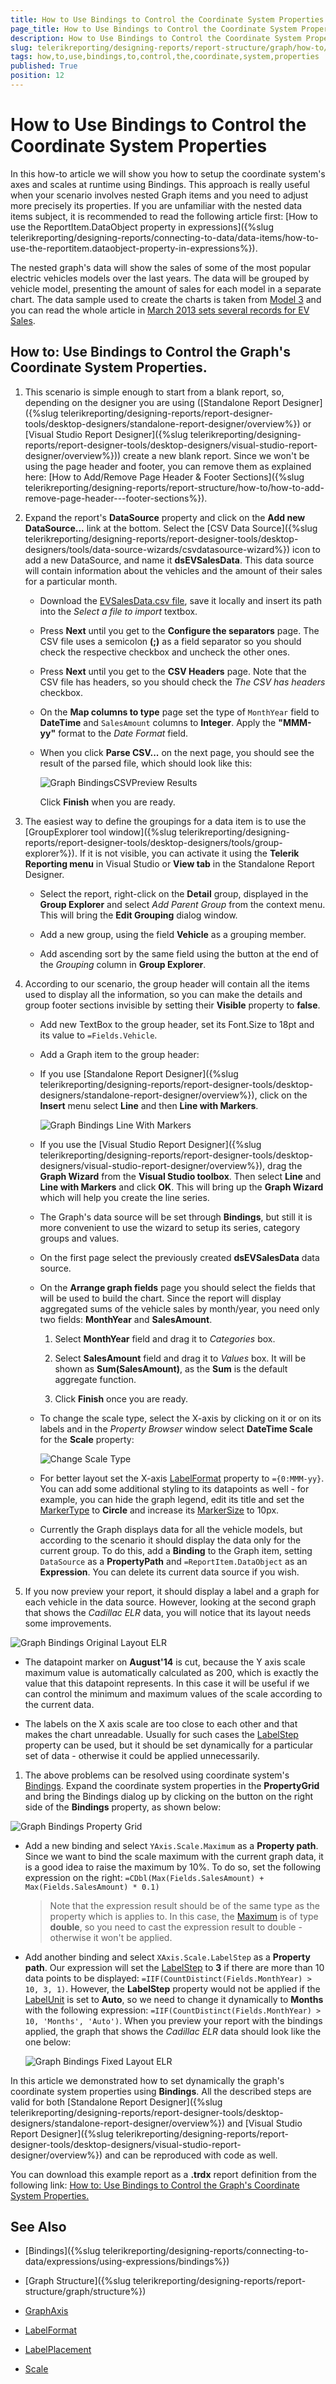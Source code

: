 ```yaml
---
title: How to Use Bindings to Control the Coordinate System Properties
page_title: How to Use Bindings to Control the Coordinate System Properties 
description: How to Use Bindings to Control the Coordinate System Properties
slug: telerikreporting/designing-reports/report-structure/graph/how-to/how-to-use-bindings-to-control-the-coordinate-system-properties
tags: how,to,use,bindings,to,control,the,coordinate,system,properties
published: True
position: 12
---
```


# How to Use Bindings to Control the Coordinate System Properties

In this how-to article we will show you how to setup the coordinate system's axes and scales at runtime using Bindings. This approach is really useful when your scenario involves nested Graph items and you need to adjust more precisely its properties. If you are unfamiliar with the nested data items subject, it is recommended to read the following article first: [How to use the ReportItem.DataObject property in expressions]({%slug telerikreporting/designing-reports/connecting-to-data/data-items/how-to-use-the-reportitem.dataobject-property-in-expressions%}). 

The nested graph's data will show the sales of some of the most popular electric vehicles models over the last years. The data will be grouped by vehicle model, presenting the amount of sales for each model in a separate chart. The data sample used to create the charts is taken from [Model 3](http://jpwhitenissanleaf.com/) and you can read the whole article in [March 2013 sets several records for EV Sales](http://jpwhitenissanleaf.com/2013/04/06/march-2013-sets-several-records-for-ev-sales/). 

## How to: Use Bindings to Control the Graph's Coordinate System Properties.

1. This scenario is simple enough to start from a blank report, so, depending on the designer you are using ([Standalone Report Designer]({%slug telerikreporting/designing-reports/report-designer-tools/desktop-designers/standalone-report-designer/overview%}) or [Visual Studio Report Designer]({%slug telerikreporting/designing-reports/report-designer-tools/desktop-designers/visual-studio-report-designer/overview%})) create a new blank report. Since we won't be using the page header and footer, you can remove them as explained here: [How to Add/Remove Page Header & Footer Sections]({%slug telerikreporting/designing-reports/report-structure/how-to/how-to-add-remove-page-header---footer-sections%}).

1. Expand the report's __DataSource__ property and click on the __Add new DataSource...__ link at the bottom. Select the [CSV Data Source]({%slug telerikreporting/designing-reports/report-designer-tools/desktop-designers/tools/data-source-wizards/csvdatasource-wizard%}) icon to add a new DataSource, and name it __dsEVSalesData__. This data source will contain information about the vehicles and the amount of their sales for a particular month. 
   
   + Download the [EVSalesData.csv file](http://blogs.telerik.com/docs/default-source/reporting/evsalesinus.csv?sfvrsn=2), save it locally and insert its path into the *Select a file to import* textbox. 

   + Press __Next__ until you get to the __Configure the separators__ page. The CSV file uses a semicolon __(;)__ as a field separator so you should check the respective checkbox and uncheck the other ones. 

   + Press __Next__ until you get to the __CSV Headers__ page. Note that the CSV file has headers, so you should check the *The CSV has headers* checkbox. 

   + On the __Map columns to type__ page set the type of `MonthYear` field to __DateTime__ and `SalesAmount` columns to __Integer__. Apply the __"MMM-yy"__ format to the *Date Format* field. 

   + When you click __Parse CSV...__ on the next page, you should see the result of the parsed file, which should look like this: 

     ![Graph BindingsCSVPreview Results](images/Graph/HowToUseBindingsToControlCoordSystemProperties/GraphBindingsCSVPreviewResults.png)
  
     Click __Finish__ when you are ready.

1. The easiest way to define the groupings for a data item is to use the [GroupExplorer tool window]({%slug telerikreporting/designing-reports/report-designer-tools/desktop-designers/tools/group-explorer%}). If it is not visible, you can activate it using the __Telerik Reporting menu__ in Visual Studio or __View tab__ in the Standalone Report Designer. 

   + Select the report, right-click on the __Detail__ group, displayed in the __Group Explorer__ and select *Add Parent Group* from the context menu. This will bring the __Edit Grouping__ dialog window. 

   + Add a new group, using the field __Vehicle__ as a grouping member. 

   + Add ascending sort by the same field using the button at the end of the *Grouping* column in __Group Explorer__. 


1. According to our scenario, the group header will contain all the items used to display all the information, so you can make the details and group footer sections invisible by setting their __Visible__ property to __false__. 

   + Add new TextBox to the group header, set its Font.Size to 18pt and its value to `=Fields.Vehicle`. 

   + Add a Graph item to the group header: 

   + If you use [Standalone Report Designer]({%slug telerikreporting/designing-reports/report-designer-tools/desktop-designers/standalone-report-designer/overview%}), click on the __Insert__ menu select __Line__ and then __Line with Markers__. 

     ![Graph Bindings Line With Markers](images/Graph/HowToUseBindingsToControlCoordSystemProperties/GraphBindingsLineWithMarkers.png)

   + If you use the [Visual Studio Report Designer]({%slug telerikreporting/designing-reports/report-designer-tools/desktop-designers/visual-studio-report-designer/overview%}), drag the __Graph Wizard__ from the __Visual Studio toolbox__. Then select __Line__ and __Line with Markers__ and click __OK__. This will bring up the __Graph Wizard__ which will help you create the line series. 

   + The Graph's data source will be set through __Bindings__, but still it is more convenient to use the wizard to setup its series, category groups and values. 

   + On the first page select the previously created __dsEVSalesData__ data source. 

   + On the __Arrange graph fields__ page you should select the fields that will be used to build the chart. Since the report will display aggregated sums of the vehicle sales by month/year, you need only two fields:      __MonthYear__ and __SalesAmount__. 
     
	 1. Select __MonthYear__ field and drag it to *Categories* box. 
	 
	 1. Select __SalesAmount__ field and drag it to *Values* box. It will be shown as __Sum(SalesAmount)__, as the __Sum__ is the default aggregate function. 
	 
	 1. Click __Finish__ once you are ready. 

   + To change the scale type, select the X-axis by clicking on it or on its labels and in the *Property Browser* window select __DateTime Scale__ for the __Scale__ property: 

     ![Change Scale Type](images/Graph/HowToBarLineSeries/ChangeScaleType.png)

   + For better layout set the X-axis [LabelFormat](/reporting/api/Telerik.Reporting.GraphAxis#Telerik_Reporting_GraphAxis_LabelFormat) property to `={0:MMM-yy}`. You can add some additional styling to its datapoints as well - for example, you can hide the graph legend, edit its title and set the  [MarkerType](/reporting/api/Telerik.Reporting.LineSeries#Telerik_Reporting_LineSeries_MarkerType) to __Circle__ and increase its  [MarkerSize](/reporting/api/Telerik.Reporting.LineSeries#Telerik_Reporting_LineSeries_MarkerSize) to 10px. 

   + Currently the Graph displays data for all the vehicle models, but according to the scenario it should display the data only for the current group. To do this, add a __Binding__ to the Graph item, setting `DataSource` as a __PropertyPath__ and `=ReportItem.DataObject` as an __Expression__. You can delete its current data source if you wish. 

1. If you now preview your report, it should display a label and a graph for each vehicle in the data source. However, looking at the second graph that shows the *Cadillac ELR* data, you will notice that its layout needs some improvements. 

  ![Graph Bindings Original Layout ELR](images/Graph/HowToUseBindingsToControlCoordSystemProperties/GraphBindingsOriginalLayout_ELR.png)
  
   + The datapoint marker on __August'14__ is cut, because the Y axis scale maximum value is automatically calculated as 200, which is exactly the value that this datapoint represents. In this case it will be useful if we can control the minimum and maximum values of the scale according to the current data. 

   + The labels on the X axis scale are too close to each other and that makes the chart unreadable. Usually for such cases the  [LabelStep](/reporting/api/Telerik.Reporting.DateTimeScale#Telerik_Reporting_DateTimeScale_LabelStep) property can be used, but it should be set dynamically for a particular set of data - otherwise it could be applied unnecessarily. 

1. The above problems can be resolved using coordinate system's [Bindings](/reporting/api/Telerik.Reporting.GraphCoordinateSystem#Telerik_Reporting_GraphCoordinateSystem_Bindings). Expand the coordinate system properties in the __PropertyGrid__ and bring the Bindings dialog up by clicking on the button on the right side of the __Bindings__ property, as shown below: 

  ![Graph Bindings Property Grid](images/Graph/HowToUseBindingsToControlCoordSystemProperties/GraphBindingsPropertyGrid.png)
  
   + Add a new binding and select `YAxis.Scale.Maximum` as a __Property path__. Since we want to bind the scale maximum with the current graph data, it is a good idea to raise the maximum by 10%. To do so, set the following expression on the right: `=CDbl(Max(Fields.SalesAmount) + Max(Fields.SalesAmount) * 0.1)`

     >Note that the expression result should be of the same type as the property which is applies to. In this case, the [Maximum](/reporting/api/Telerik.Reporting.NumericalScaleBase#Telerik_Reporting_NumericalScaleBase_Maximum) is of type  __double__, so you need to cast the expression result  to double - otherwise it won't be applied. 

   + Add another binding and select `XAxis.Scale.LabelStep` as a __Property path__. Our expression will set the [LabelStep](/reporting/api/Telerik.Reporting.DateTimeScale#Telerik_Reporting_DateTimeScale_LabelStep) to __3__ if there are more than 10 data points to be displayed: `=IIF(CountDistinct(Fields.MonthYear) > 10, 3, 1)`. However, the __LabelStep__ property would not be applied if the [LabelUnit](/reporting/api/Telerik.Reporting.DateTimeScale#Telerik_Reporting_DateTimeScale_LabelUnit)  is set to __Auto__, so we need to change it dynamically to __Months__ with the following expression: `=IIF(CountDistinct(Fields.MonthYear) > 10, 'Months', 'Auto')`. When you preview your report with the bindings applied, the graph that shows the *Cadillac ELR* data should look like the one below: 

     ![Graph Bindings Fixed Layout ELR](images/Graph/HowToUseBindingsToControlCoordSystemProperties/GraphBindingsFixedLayout_ELR.png)

In this article we demonstrated how to set dynamically the graph's coordinate system properties using __Bindings__. All the described steps are valid for both [Standalone Report Designer]({%slug telerikreporting/designing-reports/report-designer-tools/desktop-designers/standalone-report-designer/overview%}) and [Visual Studio Report Designer]({%slug telerikreporting/designing-reports/report-designer-tools/desktop-designers/visual-studio-report-designer/overview%}) and can be reproduced with code as well. 

You can download this example report as a __.trdx__ report definition from the following link: [How to: Use Bindings to Control the Graph's Coordinate System Properties.](http://blogs.telerik.com/docs/default-source/reporting/graphbindingsexample.trdx?sfvrsn=2) 

## See Also

* [Bindings]({%slug telerikreporting/designing-reports/connecting-to-data/expressions/using-expressions/bindings%})

* [Graph Structure]({%slug telerikreporting/designing-reports/report-structure/graph/structure%}) 

* [GraphAxis](/reporting/api/Telerik.Reporting.GraphAxis)  

* [LabelFormat](/reporting/api/Telerik.Reporting.GraphAxis#Telerik_Reporting_GraphAxis_LabelFormat)  

* [LabelPlacement](/reporting/api/Telerik.Reporting.GraphAxis#Telerik_Reporting_GraphAxis_LabelPlacement)  

* [Scale](/reporting/api/Telerik.Reporting.GraphAxis#Telerik_Reporting_GraphAxis_Scale)
